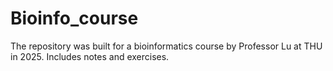 # Bioinfo_course
The repository was built for a bioinformatics course by Professor Lu at THU in 2025. Includes notes and exercises.
